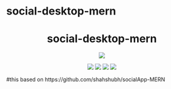 # social-desktop-mern

 <div align="center">

 # social-desktop-mern
 [![](https://img.shields.io/badge/Made_with-electron-red?style=for-the-badge&logo=electron)](https://www.electronjs.org/)

[![](https://img.shields.io/badge/Made_with-Nodejs-red?style=for-the-badge&logo=node.js)](https://nodejs.org/en/)
 [![](https://img.shields.io/badge/Made_with-ReactJS-blue?style=for-the-badge&logo=react)](https://reactjs.org/docs/getting-started.html)
[![](https://img.shields.io/badge/Database-MongoDB-red?style=for-the-badge&logo=mongodb)](mongodb.com "MongoDB")
[![](https://img.shields.io/badge/IDE-Visual_Studio_Code-red?style=for-the-badge&logo=visual-studio-code)](https://code.visualstudio.com/  "Visual Studio Code")
</div>
#this based on https://github.com/shahshubh/socialApp-MERN
